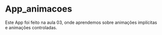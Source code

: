 # App_animacoes

Este App foi feito na aula 03, onde aprendemos sobre animações implícitas e animações controladas.
